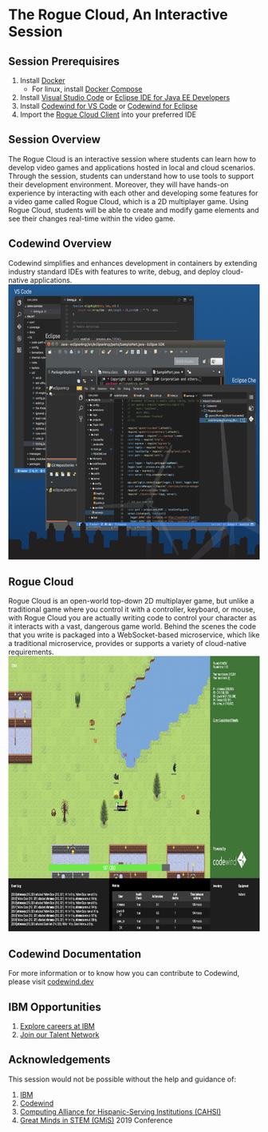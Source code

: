 # The Rogue Cloud, An Interactive Session #

## Session Prerequisires ##
1. Install [Docker](https://docs.docker.com/install/) 
   * For linux, install [Docker Compose](https://docs.docker.com/compose/install/) 
2. Install [Visual Studio Code](https://code.visualstudio.com/download) or [Eclipse IDE for Java EE Developers](https://www.eclipse.org/downloads/packages/release/)
2. Install [Codewind for VS Code](https://github.com/sujeilyfonseca/rogue-cloud-interactive-session/blob/master/codewind-vscode-instructions.md) or [Codewind for Eclipse](https://github.com/sujeilyfonseca/rogue-cloud-interactive-session/blob/master/codewind-eclipse-instructions.md)
3. Import the [Rogue Cloud Client]() into your preferred IDE  

## Session Overview ##
The Rogue Cloud is an interactive session where students can learn how to develop video games and applications hosted in local and cloud scenarios. Through the session, students can understand how to use tools to support their development environment. Moreover, they will have hands-on experience by interacting with each other and developing some features for a video game called Rogue Cloud, which is a 2D multiplayer game. Using Rogue Cloud, students will be able to create and modify game elements and see their changes real-time within the video game.

## Codewind Overview ##
Codewind simplifies and enhances development in containers by extending industry standard IDEs with features to write, debug, and deploy cloud-native applications.
<br/><img height="550" width="700" alt="Supported IDEs" src="https://github.com/sujeilyfonseca/rogue-cloud-interactive-session/blob/master/codewind/codewind-supported-platforms.png">

## Rogue Cloud ##
Rogue Cloud is an open-world top-down 2D multiplayer game, but unlike a traditional game where you control it with a controller, keyboard, or mouse, with Rogue Cloud you are actually writing code to control your character as it interacts with a vast, dangerous game world. Behind the scenes the code that you write is packaged into a WebSocket-based microservice, which like a traditional microservice, provides or supports a variety of cloud-native requirements.
<br/><img height="550" width="850" alt="Supported IDEs" src="https://github.com/sujeilyfonseca/rogue-cloud-interactive-session/blob/master/codewind/rogue-cloud-client-codewind.png">

## Codewind Documentation ##
For more information or to know how you can contribute to Codewind, please visit [codewind.dev](https://www.eclipse.org/codewind/gettingstarted.html)

## IBM Opportunities ##
1. [Explore careers at IBM](https://careers.ibm.com)
2. [Join our Talent Network](https://www.applytracking.com/optin.aspx?c=gLO3OFtwdyqJJyUrXdmEg3BCRNgaQznN)

## Acknowledgements ##
This session would not be possible without the help and guidance of:
1. [IBM](https://www.ibm.com/us-en)
2. [Codewind](https://www.eclipse.org/codewind/gettingstarted.html) 
3. [Computing Alliance for Hispanic-Serving Institutions (CAHSI)](http://cahsi.cs.utep.edu)
4. [Great Minds in STEM (GMiS)](http://www.greatmindsinstem.org) 2019 Conference 

